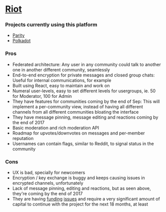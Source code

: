 # [Riot](https://riot.im)

### Projects currently using this platform

- [Parity](https://parity.io)
- [Polkadot](https://polkadot.network)

### Pros
- Federated architecture: Any user in any community could talk to another one in another different community, seamlessly
- End-to-end encryption for private messages and closed group chats: Useful for internal communications, for example
- Built using React, easy to maintain and work on
- Numeral user-levels, easy to set different levels for usergroups, ie. 50 for Moderator, 100 for Admin
- They have features for communities coming by the end of Sep: This will implement a per-community view, instead of having all different channels from all different communities bloating the interface
- They have message pinning, message editing and reactions coming by the end of 2017
- Basic moderation and rich moderation API
- Roadmap for upvotes/downvotes on messages and per-member reputation
- Usernames can contain flags, similar to Reddit, to signal status in the community

### Cons

- UX is bad, specially for newcomers
- Encryption / key exchange is buggy and keeps causing issues in encrypted channels, unfortunately
- Lack of message pinning, editing and reactions, but as seen above, they're coming by the end of 2017
- They are having [funding](https://github.com/vector-im/riot-web/issues/2977) [issues](https://matrix.org/blog/2017/07/07/a-call-to-arms-supporting-matrix/) and require a very significant amount of capital to continue with the project for the next 18 months, at least
